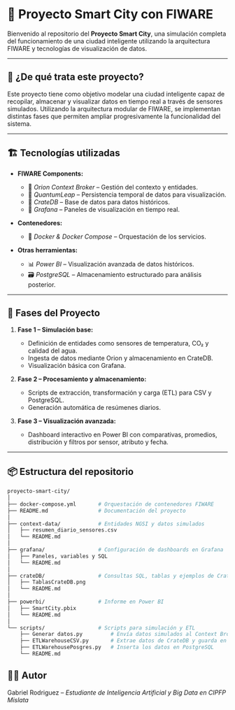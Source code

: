 
# 🌆 Proyecto Smart City con FIWARE

Bienvenido al repositorio del **Proyecto Smart City**, una simulación completa del funcionamiento de una ciudad inteligente utilizando la arquitectura FIWARE y tecnologías de visualización de datos.

---

## 🧠 ¿De qué trata este proyecto?

Este proyecto tiene como objetivo modelar una ciudad inteligente capaz de recopilar, almacenar y visualizar datos en tiempo real a través de sensores simulados. Utilizando la arquitectura modular de FIWARE, se implementan distintas fases que permiten ampliar progresivamente la funcionalidad del sistema.

---

## 🏗️ Tecnologías utilizadas

- **FIWARE Components:**
  - 🔵 *Orion Context Broker* – Gestión del contexto y entidades.
  - 🔵 *QuantumLeap* – Persistencia temporal de datos para visualización.
  - 🔵 *CrateDB* – Base de datos para datos históricos.
  - 🔵 *Grafana* – Paneles de visualización en tiempo real.

- **Contenedores:**
  - 🐳 *Docker & Docker Compose* – Orquestación de los servicios.

- **Otras herramientas:**
  - 📊 *Power BI* – Visualización avanzada de datos históricos.
  - 🗃️ *PostgreSQL* – Almacenamiento estructurado para análisis posterior.

---

## 🧩 Fases del Proyecto

1. **Fase 1 – Simulación base:**
   - Definición de entidades como sensores de temperatura, CO₂ y calidad del agua.
   - Ingesta de datos mediante Orion y almacenamiento en CrateDB.
   - Visualización básica con Grafana.

2. **Fase 2 – Procesamiento y almacenamiento:**
   - Scripts de extracción, transformación y carga (ETL) para CSV y PostgreSQL.
   - Generación automática de resúmenes diarios.

3. **Fase 3 – Visualización avanzada:**
   - Dashboard interactivo en Power BI con comparativas, promedios, distribución y filtros por sensor, atributo y fecha.

---

## 📦 Estructura del repositorio

```bash
proyecto-smart-city/
│
├── docker-compose.yml       # Orquestación de contenedores FIWARE
├── README.md                # Documentación del proyecto
│
├── context-data/            # Entidades NGSI y datos simulados
│   ├── resumen_diario_sensores.csv
│   └── README.md
│
├── grafana/                 # Configuración de dashboards en Grafana
│   ├── Paneles, variables y SQL
│   └── README.md
│
├── crateDB/                 # Consultas SQL, tablas y ejemplos de CrateDB
│   ├── TablasCrateDB.png
│   └── README.md
│
├── powerbi/                 # Informe en Power BI
│   ├── SmartCity.pbix
│   └── README.md
│
└── scripts/                 # Scripts para simulación y ETL
    ├── Generar datos.py         # Envía datos simulados al Context Broker
    ├── ETLWarehouseCSV.py       # Extrae datos de CrateDB y guarda en CSV
    ├── ETLWarehousePosgres.py   # Inserta los datos en PostgreSQL
    └── README.md
```

## 👨‍💻 Autor

Gabriel Rodriguez – *Estudiante de Inteligencia Artificial y Big Data en CIPFP Mislata*
